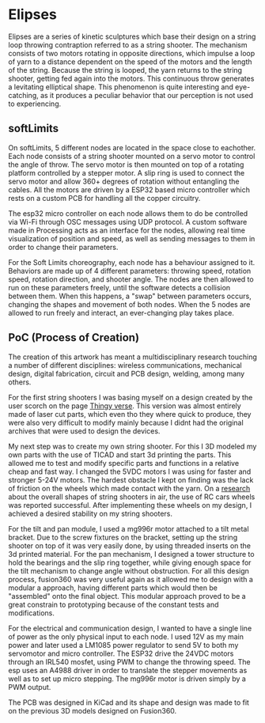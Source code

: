 # Elipses

Elipses are a series of kinetic sculptures which base their design on a string loop throwing contraption referred to as a string shooter. The mechanism consists of two motors rotating in opposite directions, which impulse a loop of yarn to a distance dependent on the speed of the motors and the length of the string. Because the string is looped, the yarn returns to the string shooter, getting fed again into the motors. This continuous throw generates a levitating elliptical shape. This phenomenon is quite interesting and eye-catching, as it produces a peculiar behavior that our perception is not used to experiencing.



## softLimits

On softLimits, 5 different nodes are located in the space close to eachother. Each node consists of a string shooter mounted on a servo motor to control the angle of throw. The servo motor is then mounted on top of a rotating platform controlled by a stepper motor. A slip ring is used to connect the servo motor and allow 360+ degrees of rotation without entangling the cables. All the motors are driven by a ESP32 based micro controller which rests on a custom PCB for handling all the copper circuitry.

The esp32 micro controller on each node allows them to do be controlled via Wi-Fi through OSC messages using UDP protocol. A custom software made in Processing acts as an interface for the nodes, allowing real time visualization of position and speed, as well as sending messages to them in order to change their parameters.

For the Soft Limits choreography, each node has a behaviour assigned to it. Behaviors are made up of 4 different parameters: throwing speed, rotation speed, rotation direction, and shooter angle. The nodes are then allowed to run on these parameters freely, until the software detects a collision between them. When this happens, a "swap" between parameters occurs, changing the shapes and movement of both nodes. When the 5 nodes are allowed to run freely and interact, an ever-changing play takes place.



## PoC (Process of Creation)


The creation of this artwork has meant a multidisciplinary research touching a number of different disciplines: wireless communications, mechanical design, digital fabrication, circuit and PCB design, welding, among many others. 

For the first string shooters I was basing myself on a design created by the user scorch on the page [Thingy verse](https://www.thingiverse.com/thing:3647986). This version was almost entirely made of laser cut parts, which even tho they where quick to produce, they were also very difficult to modify mainly because I didnt had the original archives that were used to design the devices. 

My next step was to create my own string shooter. For this I 3D modeled my own parts with the use of TICAD and start 3d printing the parts. This allowed me to test and modify specific parts and functions in a relative cheap and fast way. I changed the 5VDC motors I was using for faster and stronger 5-24V motors. The hardest obstacle I kept on finding was the lack of friction on the wheels which made contact with the yarn. On a [research](https://www.researchgate.net/publication/338578099_String_Shooter's_overall_shape_in_ambient_air) about the overall shapes of string shooters in air, the use of RC cars wheels was reported successful. After implementing these wheels on my design, I achieved a desired stability on my string shooters. 

For the tilt and pan module, I used a mg996r motor attached to a tilt metal bracket. Due to the screw fixtures on the bracket, setting up the string shooter on top of it was very easily done, by using threaded inserts on the 3d printed material. For the pan mechanism, I designed a tower structure to hold the bearings and the slip ring together, while giving enough space for the tilt mechanism to change angle without obstruction. For all this design process, fusion360 was very useful again as it allowed me to design with a modular a approach, having different parts which would then be "assembled" onto the final object. This modular approach proved to be a great constrain to prototyping because of the constant tests and modifications. 

For the electrical and communication design, I wanted to have a single line of power as the only physical input to each node. I used 12V as my main power and later used a LM1085 power regulator to send 5V to both my servomotor and micro controller. The ESP32 drive the 24VDC motors through an IRL540 mosfet, using PWM to change the throwing speed. The esp uses an A4988 driver in order to translate the stepper movements as well as to set up micro stepping. The mg996r motor is driven simply by a PWM output. 

The PCB was designed in KiCad and its shape and design was made to fit on the previous 3D models designed on Fusion360.
